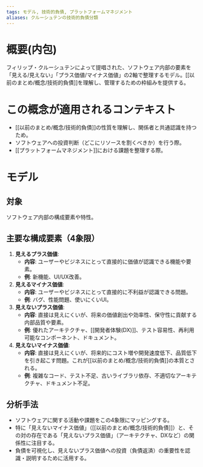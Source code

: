 ```yaml
---
tags: モデル, 技術的負債, プラットフォームマネジメント
aliases: クルーシュテンの技術的負債分類
---
```


# 概要(内包)

フィリップ・クルーシュテンによって提唱された、ソフトウェア内部の要素を「見える/見えない」「プラス価値/マイナス価値」の2軸で整理するモデル。[[以前のまとめ/概念/技術的負債]]を理解し、管理するための枠組みを提供する。

# この概念が適用されるコンテキスト

- [[以前のまとめ/概念/技術的負債]]の性質を理解し、関係者と共通認識を持つため。
- ソフトウェアへの投資判断（どこにリソースを割くべきか）を行う際。
- [[プラットフォームマネジメント]]における課題を整理する際。

# モデル

## 対象

ソフトウェア内部の構成要素や特性。

## 主要な構成要素（4象限）

1.  **見えるプラス価値**:
    - **内容**: ユーザーやビジネスにとって直接的に価値が認識できる機能や要素。
    - **例**: 新機能、UI/UX改善。
2.  **見えるマイナス価値**:
    - **内容**: ユーザーやビジネスにとって直接的に不利益が認識できる問題。
    - **例**: バグ、性能問題、使いにくいUI。
3.  **見えないプラス価値**:
    - **内容**: 直接は見えにくいが、将来の価値創出や効率性、保守性に貢献する内部品質や要素。
    - **例**: 優れたアーキテクチャ、[[開発者体験(DX)]]、テスト容易性、再利用可能なコンポーネント、ドキュメント。
4.  **見えないマイナス価値**:
    - **内容**: 直接は見えにくいが、将来的にコスト増や開発速度低下、品質低下を引き起こす問題。これが[[以前のまとめ/概念/技術的負債]]の本質とされる。
    - **例**: 複雑なコード、テスト不足、古いライブラリ依存、不適切なアーキテクチャ、ドキュメント不足。

## 分析手法

- ソフトウェアに関する活動や課題をこの4象限にマッピングする。
- 特に「見えないマイナス価値」（[[以前のまとめ/概念/技術的負債]]）と、その対の存在である「見えないプラス価値」（アーキテクチャ、DXなど）の関係性に注目する。
- 負債を可視化し、見えないプラス価値への投資（負債返済）の重要性を認識・説明するために活用する。
